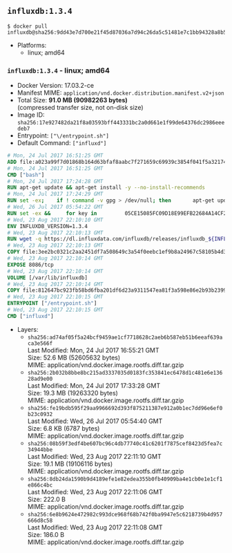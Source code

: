 ## `influxdb:1.3.4`

```console
$ docker pull influxdb@sha256:9dd43e7d700e21f45d87036a7d94c26da5c51481e7c1bb94328a8b543e7b5b25
```

-	Platforms:
	-	linux; amd64

### `influxdb:1.3.4` - linux; amd64

-	Docker Version: 17.03.2-ce
-	Manifest MIME: `application/vnd.docker.distribution.manifest.v2+json`
-	Total Size: **91.0 MB (90982263 bytes)**  
	(compressed transfer size, not on-disk size)
-	Image ID: `sha256:17e927482da21f8a03593bff443331bc2a0d661e1f99de64376dc2986eeedeb7`
-	Entrypoint: `["\/entrypoint.sh"]`
-	Default Command: `["influxd"]`

```dockerfile
# Mon, 24 Jul 2017 16:51:25 GMT
ADD file:a023a99f7d01868b164d63bfaf8aabc7f271659c69939c3854f041f5a3217428 in / 
# Mon, 24 Jul 2017 16:51:25 GMT
CMD ["bash"]
# Mon, 24 Jul 2017 17:24:28 GMT
RUN apt-get update && apt-get install -y --no-install-recommends 		ca-certificates 		curl 		wget 	&& rm -rf /var/lib/apt/lists/*
# Mon, 24 Jul 2017 17:24:29 GMT
RUN set -ex; 	if ! command -v gpg > /dev/null; then 		apt-get update; 		apt-get install -y --no-install-recommends 			gnupg2 			dirmngr 		; 		rm -rf /var/lib/apt/lists/*; 	fi
# Wed, 26 Jul 2017 05:54:22 GMT
RUN set -ex &&     for key in         05CE15085FC09D18E99EFB22684A14CF2582E0C5 ;     do         gpg --keyserver ha.pool.sks-keyservers.net --recv-keys "$key" ||         gpg --keyserver pgp.mit.edu --recv-keys "$key" ||         gpg --keyserver keyserver.pgp.com --recv-keys "$key" ;     done
# Wed, 23 Aug 2017 22:10:10 GMT
ENV INFLUXDB_VERSION=1.3.4
# Wed, 23 Aug 2017 22:10:13 GMT
RUN wget -q https://dl.influxdata.com/influxdb/releases/influxdb_${INFLUXDB_VERSION}_amd64.deb.asc &&     wget -q https://dl.influxdata.com/influxdb/releases/influxdb_${INFLUXDB_VERSION}_amd64.deb &&     gpg --batch --verify influxdb_${INFLUXDB_VERSION}_amd64.deb.asc influxdb_${INFLUXDB_VERSION}_amd64.deb &&     dpkg -i influxdb_${INFLUXDB_VERSION}_amd64.deb &&     rm -f influxdb_${INFLUXDB_VERSION}_amd64.deb*
# Wed, 23 Aug 2017 22:10:13 GMT
COPY file:3ee2bc0321c2aa2451df7a508649c3a54f0eebc1ef9b8a24967c58105b4d3160 in /etc/influxdb/influxdb.conf 
# Wed, 23 Aug 2017 22:10:14 GMT
EXPOSE 8086/tcp
# Wed, 23 Aug 2017 22:10:14 GMT
VOLUME [/var/lib/influxdb]
# Wed, 23 Aug 2017 22:10:14 GMT
COPY file:812647bc923fb58bd6fba201df6d23a9311547ea81f3a598e86e2b93b2399169 in /entrypoint.sh 
# Wed, 23 Aug 2017 22:10:15 GMT
ENTRYPOINT ["/entrypoint.sh"]
# Wed, 23 Aug 2017 22:10:15 GMT
CMD ["influxd"]
```

-	Layers:
	-	`sha256:ad74af05f5a24bcf9459ae1cf7718628c2aeb6b587eb51b6eeaf639aca3e566f`  
		Last Modified: Mon, 24 Jul 2017 16:55:21 GMT  
		Size: 52.6 MB (52605632 bytes)  
		MIME: application/vnd.docker.image.rootfs.diff.tar.gzip
	-	`sha256:2b032b8bbe8bc215ad3337035d0183fc353841ec6478d1c481e6e13628ad9e00`  
		Last Modified: Mon, 24 Jul 2017 17:33:28 GMT  
		Size: 19.3 MB (19263320 bytes)  
		MIME: application/vnd.docker.image.rootfs.diff.tar.gzip
	-	`sha256:fe19bdb595f29aa9966692d393f875211387e912a0b1ec7dd96e6ef0b23c0932`  
		Last Modified: Wed, 26 Jul 2017 05:54:40 GMT  
		Size: 6.8 KB (6787 bytes)  
		MIME: application/vnd.docker.image.rootfs.diff.tar.gzip
	-	`sha256:08b59f3edf4be607bc96c4db77740c41c6201f7875cef8423d5fea7c34944bbe`  
		Last Modified: Wed, 23 Aug 2017 22:11:10 GMT  
		Size: 19.1 MB (19106116 bytes)  
		MIME: application/vnd.docker.image.rootfs.diff.tar.gzip
	-	`sha256:8db24da1590b9d4189efe1e82edea355b0fb40909ba4e1cb0e1e1cf1e866c4bc`  
		Last Modified: Wed, 23 Aug 2017 22:11:06 GMT  
		Size: 222.0 B  
		MIME: application/vnd.docker.image.rootfs.diff.tar.gzip
	-	`sha256:6e8b9624e472982c993dce968f68b742f0ba9947e5c6218739b4d957666d8c58`  
		Last Modified: Wed, 23 Aug 2017 22:11:08 GMT  
		Size: 186.0 B  
		MIME: application/vnd.docker.image.rootfs.diff.tar.gzip
